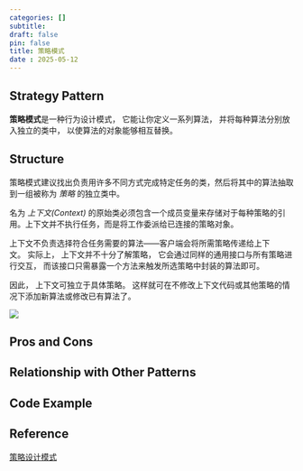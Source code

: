 ```yaml
---
categories: []
subtitle: 
draft: false
pin: false
title: 策略模式
date : 2025-05-12
---
```


## Strategy Pattern

**策略模式**是一种行为设计模式， 它能让你定义一系列算法， 并将每种算法分别放入独立的类中， 以使算法的对象能够相互替换。

## Structure

策略模式建议找出负责用许多不同方式完成特定任务的类，然后将其中的算法抽取到一组被称为 _策略_ 的独立类中。

名为 _上下文(Context)_ 的原始类必须包含一个成员变量来存储对于每种策略的引用。上下文并不执行任务，而是将工作委派给已连接的策略对象。

上下文不负责选择符合任务需要的算法——客户端会将所需策略传递给上下文。 实际上， 上下文并不十分了解策略， 它会通过同样的通用接口与所有策略进行交互， 而该接口只需暴露一个方法来触发所选策略中封装的算法即可。

因此， 上下文可独立于具体策略。 这样就可在不修改上下文代码或其他策略的情况下添加新算法或修改已有算法了。

![](https://cdn.jsdelivr.net/gh/aizawaayame/blogimage@main/img/20250512142916.png)

## Pros and Cons

## Relationship with Other Patterns

## Code Example

## Reference

[策略设计模式](https://refactoringguru.cn/design-patterns/strategy)
